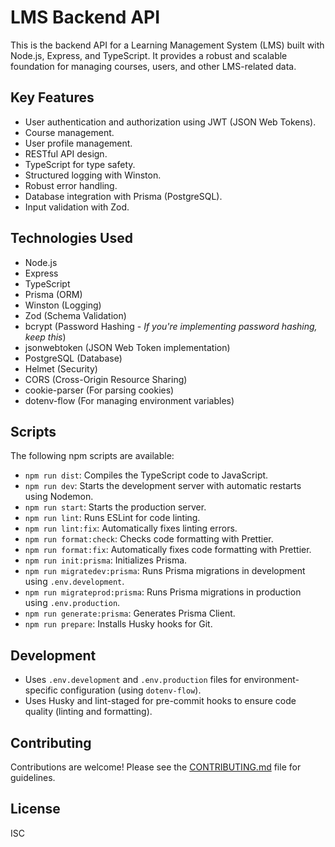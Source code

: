 # LMS Backend API

This is the backend API for a Learning Management System (LMS) built with Node.js, Express, and TypeScript. It provides a robust and scalable foundation for managing courses, users, and other LMS-related data.

## Key Features

*   User authentication and authorization using JWT (JSON Web Tokens).
*   Course management.
*   User profile management.
*   RESTful API design.
*   TypeScript for type safety.
*   Structured logging with Winston.
*   Robust error handling.
*   Database integration with Prisma (PostgreSQL).
*   Input validation with Zod.

## Technologies Used

*   Node.js
*   Express
*   TypeScript
*   Prisma (ORM)
*   Winston (Logging)
*   Zod (Schema Validation)
*   bcrypt (Password Hashing - *If you're implementing password hashing, keep this*)
*   jsonwebtoken (JSON Web Token implementation)
*   PostgreSQL (Database)
*   Helmet (Security)
*   CORS (Cross-Origin Resource Sharing)
*   cookie-parser (For parsing cookies)
*   dotenv-flow (For managing environment variables)

## Scripts

The following npm scripts are available:

*   `npm run dist`: Compiles the TypeScript code to JavaScript.
*   `npm run dev`: Starts the development server with automatic restarts using Nodemon.
*   `npm run start`: Starts the production server.
*   `npm run lint`: Runs ESLint for code linting.
*   `npm run lint:fix`: Automatically fixes linting errors.
*   `npm run format:check`: Checks code formatting with Prettier.
*   `npm run format:fix`: Automatically fixes code formatting with Prettier.
*   `npm run init:prisma`: Initializes Prisma.
*   `npm run migratedev:prisma`: Runs Prisma migrations in development using `.env.development`.
*   `npm run migrateprod:prisma`: Runs Prisma migrations in production using `.env.production`.
*   `npm run generate:prisma`: Generates Prisma Client.
*   `npm run prepare`: Installs Husky hooks for Git.

## Development

*   Uses `.env.development` and `.env.production` files for environment-specific configuration (using `dotenv-flow`).
*   Uses Husky and lint-staged for pre-commit hooks to ensure code quality (linting and formatting).

## Contributing

Contributions are welcome! Please see the [CONTRIBUTING.md](CONTRIBUTING.md) file for guidelines.

## License

ISC
